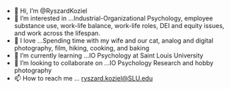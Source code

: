 - 👋 Hi, I’m @RyszardKoziel
- 👀 I’m interested in ...Industrial-Organizational Psychology, employee substance use, work-life balance, work-life roles, DEI and equity issues, and work across the lifespan.
- 🌟 I love ...Spending time with my wife and our cat, analog and digital photography, film, hiking, cooking, and baking
- 🌱 I’m currently learning ...IO Psychology at Saint Louis University
- 💞️ I’m looking to collaborate on ...IO Psychology Research and hobby photography
- 📫 How to reach me ... ryszard.koziel@SLU.edu

<!---
RyszardKoziel/RyszardKoziel is a ✨ special ✨ repository because its `README.md` (this file) appears on your GitHub profile.
You can click the Preview link to take a look at your changes.
--->
